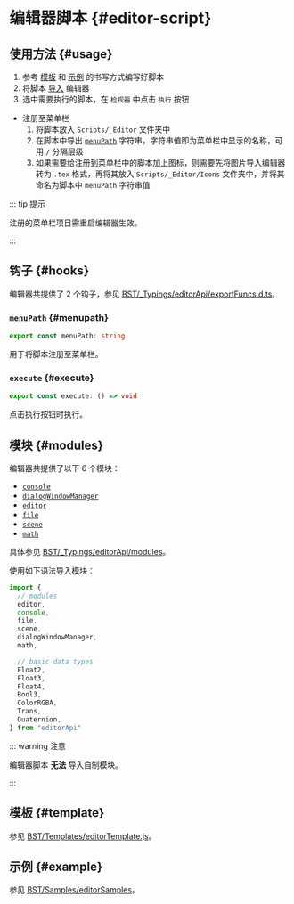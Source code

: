 # 编辑器脚本 {#editor-script}

## 使用方法 {#usage}

1. 参考 [模板](#模板) 和 [示例](#示例) 的书写方式编写好脚本
2. 将脚本 [导入](../advanced/assets#脚本) 编辑器
3. 选中需要执行的脚本，在 `检视器` 中点击 `执行` 按钮

- 注册至菜单栏
  1. 将脚本放入 `Scripts/_Editor` 文件夹中
  2. 在脚本中导出 [`menuPath`](#menuPath) 字符串，字符串值即为菜单栏中显示的名称，可用 `/` 分隔层级
  3. 如果需要给注册到菜单栏中的脚本加上图标，则需要先将图片导入编辑器转为 `.tex` 格式，再将其放入 `Scripts/_Editor/Icons` 文件夹中，并将其命名为脚本中 `menuPath` 字符串值

::: tip 提示

注册的菜单栏项目需重启编辑器生效。

:::

## 钩子 {#hooks}

编辑器共提供了 2 个钩子，参见 [BST/\_Typings/editorApi/exportFuncs.d.ts](https://github.com/Withered-Flower-0422/BST/blob/main/_Typings/editorApi/exportFuncs.d.ts)。

### `menuPath` {#menupath}

```ts
export const menuPath: string
```

用于将脚本注册至菜单栏。

### `execute` {#execute}

```ts
export const execute: () => void
```

点击执行按钮时执行。

## 模块 {#modules}

编辑器共提供了以下 6 个模块：

- [`console`](https://github.com/Withered-Flower-0422/BST/blob/main/_Typings/editorApi/modules/console.d.ts)
- [`dialogWindowManager`](https://github.com/Withered-Flower-0422/BST/blob/main/_Typings/editorApi/modules/dialogWindowManager.d.ts)
- [`editor`](https://github.com/Withered-Flower-0422/BST/blob/main/_Typings/editorApi/modules/editor.d.ts)
- [`file`](https://github.com/Withered-Flower-0422/BST/blob/main/_Typings/editorApi/modules/file.d.ts)
- [`scene`](https://github.com/Withered-Flower-0422/BST/blob/main/_Typings/editorApi/modules/scene.d.ts)
- [`math`](https://github.com/Withered-Flower-0422/BST/blob/main/_Typings/utils/math.d.ts)

具体参见 [BST/\_Typings/editorApi/modules](https://github.com/Withered-Flower-0422/BST/tree/main/_Typings/editorApi/modules)。

使用如下语法导入模块：

```js
import {
  // modules
  editor,
  console,
  file,
  scene,
  dialogWindowManager,
  math,

  // basic data types
  Float2,
  Float3,
  Float4,
  Bool3,
  ColorRGBA,
  Trans,
  Quaternion,
} from "editorApi"
```

::: warning 注意

编辑器脚本 **无法** 导入自制模块。

:::

## 模板 {#template}

参见 [BST/Templates/editorTemplate.js](https://github.com/Withered-Flower-0422/BST/blob/main/Templates/editorTemplate.js)。

## 示例 {#example}

参见 [BST/Samples/editorSamples](https://github.com/Withered-Flower-0422/BST/tree/main/Samples/editorSamples)。
